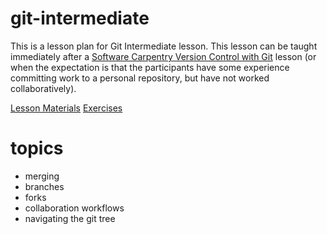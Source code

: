 # git-intermediate
This is a lesson plan for Git Intermediate lesson. This lesson can be taught immediately after a [Software Carpentry Version Control with Git](https://swcarpentry.github.io/git-novice/) lesson (or when the expectation is that the participants have some experience committing work to a personal repository, but have not worked collaboratively).

[Lesson Materials](https://github.com/uwescience/git-intermediate/edit/master/instructor_notes.md)
[Exercises](https://github.com/uwescience/git-intermediate/edit/master/instructor_notes.md)



# topics
* merging
* branches
* forks
* collaboration workflows
* navigating the git tree
